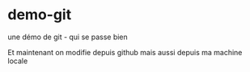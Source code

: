 # demo-git
une démo de git - qui se passe bien

Et maintenant on modifie depuis github
mais aussi depuis ma machine locale
